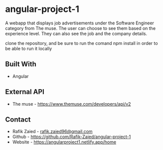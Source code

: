 # angular-project-1

A webapp that displays job advertisements under the Software Engineer category from The muse. The user can choose to see them based on the experience level. They can also see the job and the company details.

clone the repository, and be sure to run the comand npm install in order to be able to run it locally

## Built With

- Angular

## External API

- The muse - https://www.themuse.com/developers/api/v2

## Contact

- Rafik Zaied - rafik.zaied96@gmail.com
- Github - https://github.com/Rafik-Zaied/angular-project-1
- Website - https://angularproject1.netlify.app/home
